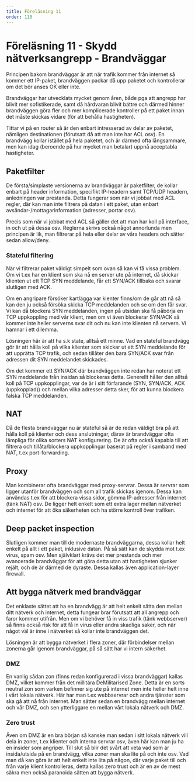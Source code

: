 ```yaml
---
title: Föreläsning 11
order: 110
---
```


# Föreläsning 11 - Skydd nätverksangrepp - Brandväggar

Principen bakom brandväggar är att när trafik kommer från internet så kommer ett IP-paket, brandväggen packar då upp paketet och kontrollerar om det bör anses OK eller inte.

Brandväggar har utvecklats mycket genom åren, både pga att angrepp har blivit mer sofistikerade, samt då hårdvaran blivit bättre och därmed hinner brandväggen göra fler och mer komplicerade kontroller på ett paket innan det måste skickas vidare (för att behålla hastigheten).

Tittar vi på en router så är den enbart intresserad av delar av paketet, nämligen destinationen (förutsatt då att man inte har ACL osv). En brandvägg kollar istället på hela paketet, och är därmed ofta långsammare, men kan idag (beroende på hur mycket man betalar) uppnå acceptabla hastigheter.

## Paketfilter

De första/simplaste versionerna av brandväggar är paketfilter, de kollar enbart på header information, specifikt IP-headern samt TCP/UDP headern, anledningen var prestanda. Detta fungerar som när vi jobbat med ACL regler, där kan man inte filtrera på datan i ett paket, utan enbart avsändar-/mottagarinformation (adresser, portar osv).

Precis som när vi jobbat med ACL så gäller det att man har koll på interface, in och ut på dessa osv. Reglerna skrivs också något annorlunda men principen är lik, man filtrerar på hela eller delar av våra headers och sätter sedan allow/deny.

### Stateful filtering

När vi filtrerar paket väldigt simpelt som ovan så kan vi få vissa problem. Om vi t.ex har en klient som ska nå en server ute på internet, då skickar klienten ut ett TCP SYN meddelande, får ett SYN/ACK tillbaka och svarar slutligen med ACK.

Om en angripare försöker kartlägga var kienter finns/om de går att nå så kan den ju också försöka skicka TCP meddelanden och se om den får svar. Vi kan då blockera SYN meddelanden, ingen på utsidan ska få påbörja en TCP uppkoppling med vår klient, men om vi även blockerar SYN/ACK så kommer inte heller serverns svar dit och nu kan inte klienten nå servern. Vi hamnar i ett dilemma.

Lösningen här är att ha s.k state, alltså ett minne. Vad en stateful brandvägg gör är att hålla koll på vilka klienter som skickar ut ett SYN meddelande för att upprätta TCP trafik, och sedan tillåter den bara SYN/ACK svar från adressen dit SYN meddelandet skickades.

Om det kommer ett SYN/ACK där brandväggen inte redan har noterat ett SYN meddelande från insidan så blockeras detta. Generellt håller den alltså koll på TCP uppkopplingar, var de är i sitt förfarande (SYN, SYN/ACK, ACK (uppkopplad)) och mellan vilka adresser detta sker, för att kunna blockera falska TCP meddelanden.

## NAT

Då de flesta brandväggar nu är stateful så är de redan väldigt bra på att hålla koll på klienter och dess anslutningar, därav är brandväggar ofta lämpliga för olika sorters NAT konfigurering. De är ofta också kapabla till att filtrera och tillåta/blockera uppkopplingar baserat på regler i samband med NAT, t.ex port-forwarding.

## Proxy

Man kombinerar ofta brandväggar med proxy-servrar. Dessa är servrar som ligger utanför brandväggen och som all trafik skickas igenom. Dessa kan användas t.ex för att blockera vissa sidor, gömma IP-adresser från internet (tänk NAT) osv. De ligger helt enkelt som ett extra lager mellan nätverket och internet för att öka säkerheten och ha större kontroll över trafiken.

## Deep packet inspection

Slutligen kommer man till de modernaste brandväggarna, dessa kollar helt enkelt på allt i ett paket, inklusive datan. På så sätt kan de skydda mot t.ex virus, spam osv. Men självklart krävs det mer prestanda och mer avancerade brandväggar för att göra detta utan att hastigheten sjunker rejält, och de är därmed de dyraste. Dessa kallas även application-layer firewall.

## Att bygga nätverk med brandväggar

Det enklaste sättet att ha en brandvägg är att helt enkelt sätta den mellan ditt nätverk och internet, detta fungear brar förutsatt att all angrepp och faror kommer utifrån. Men om vi behöver få in viss trafik (tänk webbserver) så finns också risk för att få in virus eller andra skadliga saker, och när något väl är inne i nätverket så kollar inte brandväggen det.

Lösningen är att bygga nätverket i flera zoner, där förbindelser mellan zonerna går igenom brandväggar, på så sätt har vi intern säkerhet.

### DMZ

En vanlig sådan zon (finns redan konfigurerad i vissa brandväggar) kallas DMZ, vilket kommer från det millitära DeMilitarised Zone. Detta är en sorts neutral zon som varken befinner sig ute på internet men inte heller helt inne i vårt lokala nätverk. Här har man t.ex webbservrar och andra tjänster som ska gå att nå från internet. Man sätter sedan en brandvägg mellan internet och vår DMZ, och sen ytterliggare en mellan vårt lokala nätverk och DMZ.

### Zero trust

Även om DMZ är en bra början så kanske man sedan i sitt lokala nätverk vill dela in zoner, t.ex klienter och interna servrar osv, även här kan man ju ha en insider som angriper. Till slut så blir det svårt att veta vad som är insida/utsida på en brandvägg, vilka zoner man ska lite på och inte osv. Vad man då kan göra är att helt enkelt inte lita på någon, där varje paket till och från varje klient kontrolleras, detta kallas zero trust och är en av de mest säkra men också paranoida sätten att bygga nätverk.
